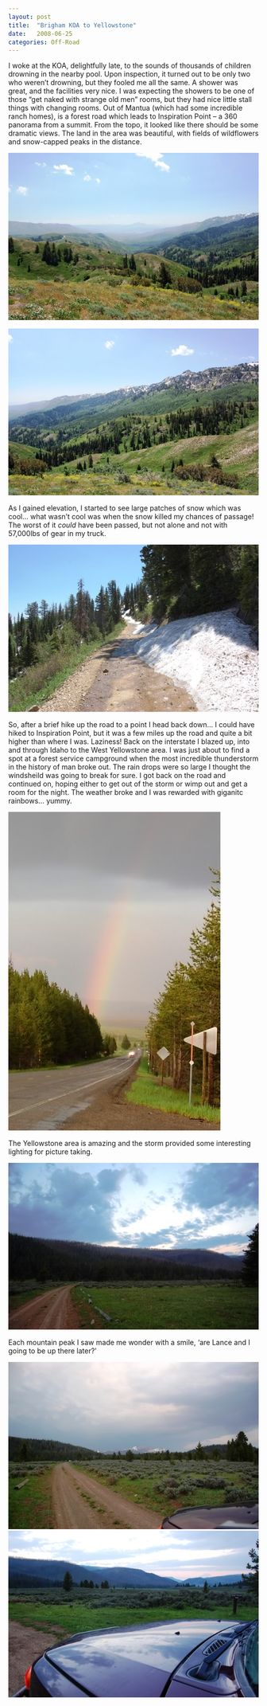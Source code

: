 ```yaml
---
layout: post
title:  "Brigham KOA to Yellowstone"
date:   2008-06-25
categories: Off-Road
---
```


I woke at the KOA, delightfully late, to the sounds of thousands of children drowning in the nearby pool. Upon inspection, it turned out to be only two who weren’t drowning, but they fooled me all the same. A shower was great, and the facilities very nice. I was expecting the showers to be one of those “get naked with strange old men” rooms, but they had nice little stall things with changing rooms. Out of Mantua (which had some incredible ranch homes), is a forest road which leads to Inspiration Point – a 360 panorama from a summit. From the topo, it looked like there should be some dramatic views. The land in the area was beautiful, with fields of wildflowers and snow-capped peaks in the distance.

![](/assets/img/2008-06-25-cde-06/DSC_0588.jpg)

![](/assets/img/2008-06-25-cde-06/DSC_0591.jpg)

As I gained elevation, I started to see large patches of snow which was cool… what wasn’t cool was when the snow killed my chances of passage! The worst of it *could* have been passed, but not alone and not with 57,000lbs of gear in my truck.

![](/assets/img/2008-06-25-cde-06/DSC_0604.jpg)

So, after a brief hike up the road to a point I head back down… I could have hiked to Inspiration Point, but it was a few miles up the road and quite a bit higher than where I was. Laziness! Back on the interstate I blazed up, into and through Idaho to the West Yellowstone area. I was just about to find a spot at a forest service campground when the most incredible thunderstorm in the history of man broke out. The rain drops were so large I thought the windsheild was going to break for sure. I got back on the road and continued on, hoping either to get out of the storm or wimp out and get a room for the night. The weather broke and I was rewarded with giganitc rainbows… yummy. 

![](/assets/img/2008-06-25-cde-06/DSC_0640.jpg)

The Yellowstone area is amazing and the storm provided some interesting lighting for picture taking. 

![](/assets/img/2008-06-25-cde-06/DSC_0649.jpg)

Each mountain peak I saw made me wonder with a smile, ‘are Lance and I going to be up there later?’ 

![](/assets/img/2008-06-25-cde-06/DSC_0650.jpg)
![](/assets/img/2008-06-25-cde-06/DSC_0663.jpg)